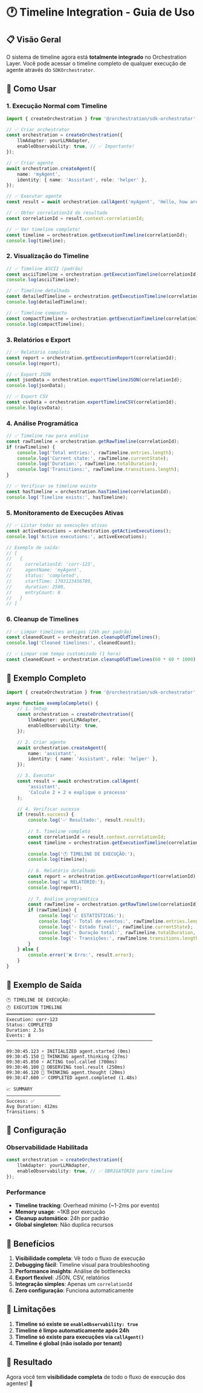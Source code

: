# 🕐 Timeline Integration - Guia de Uso

## 📋 Visão Geral

O sistema de timeline agora está **totalmente integrado** no Orchestration Layer. Você pode acessar o timeline completo de qualquer execução de agente através do `SDKOrchestrator`.

## 🚀 Como Usar

### 1. **Execução Normal com Timeline**

```typescript
import { createOrchestration } from '@/orchestration/sdk-orchestrator';

// ✅ Criar orchestrator
const orchestration = createOrchestration({
    llmAdapter: yourLLMAdapter,
    enableObservability: true, // ✅ Importante!
});

// ✅ Criar agente
await orchestration.createAgent({
    name: 'myAgent',
    identity: { name: 'Assistant', role: 'helper' },
});

// ✅ Executar agente
const result = await orchestration.callAgent('myAgent', 'Hello, how are you?');

// ✅ Obter correlationId do resultado
const correlationId = result.context.correlationId;

// ✅ Ver timeline completo!
const timeline = orchestration.getExecutionTimeline(correlationId);
console.log(timeline);
```

### 2. **Visualização do Timeline**

```typescript
// ✅ Timeline ASCII (padrão)
const asciiTimeline = orchestration.getExecutionTimeline(correlationId, 'ascii');
console.log(asciiTimeline);

// ✅ Timeline detalhado
const detailedTimeline = orchestration.getExecutionTimeline(correlationId, 'detailed');
console.log(detailedTimeline);

// ✅ Timeline compacto
const compactTimeline = orchestration.getExecutionTimeline(correlationId, 'compact');
console.log(compactTimeline);
```

### 3. **Relatórios e Export**

```typescript
// ✅ Relatório completo
const report = orchestration.getExecutionReport(correlationId);
console.log(report);

// ✅ Export JSON
const jsonData = orchestration.exportTimelineJSON(correlationId);
console.log(jsonData);

// ✅ Export CSV
const csvData = orchestration.exportTimelineCSV(correlationId);
console.log(csvData);
```

### 4. **Análise Programática**

```typescript
// ✅ Timeline raw para análise
const rawTimeline = orchestration.getRawTimeline(correlationId);
if (rawTimeline) {
    console.log('Total entries:', rawTimeline.entries.length);
    console.log('Current state:', rawTimeline.currentState);
    console.log('Duration:', rawTimeline.totalDuration);
    console.log('Transitions:', rawTimeline.transitions.length);
}

// ✅ Verificar se timeline existe
const hasTimeline = orchestration.hasTimeline(correlationId);
console.log('Timeline exists:', hasTimeline);
```

### 5. **Monitoramento de Execuções Ativas**

```typescript
// ✅ Listar todas as execuções ativas
const activeExecutions = orchestration.getActiveExecutions();
console.log('Active executions:', activeExecutions);

// Exemplo de saída:
// [
//   {
//     correlationId: 'corr-123',
//     agentName: 'myAgent',
//     status: 'completed',
//     startTime: 1703123456789,
//     duration: 2500,
//     entryCount: 8
//   }
// ]
```

### 6. **Cleanup de Timelines**

```typescript
// ✅ Limpar timelines antigos (24h por padrão)
const cleanedCount = orchestration.cleanupOldTimelines();
console.log('Cleaned timelines:', cleanedCount);

// ✅ Limpar com tempo customizado (1 hora)
const cleanedCount = orchestration.cleanupOldTimelines(60 * 60 * 1000);
```

## 🎯 Exemplo Completo

```typescript
import { createOrchestration } from '@/orchestration/sdk-orchestrator';

async function exemploCompleto() {
    // 1. Setup
    const orchestration = createOrchestration({
        llmAdapter: yourLLMAdapter,
        enableObservability: true,
    });

    // 2. Criar agente
    await orchestration.createAgent({
        name: 'assistant',
        identity: { name: 'Assistant', role: 'helper' },
    });

    // 3. Executar
    const result = await orchestration.callAgent(
        'assistant',
        'Calcule 2 + 2 e explique o processo'
    );

    // 4. Verificar sucesso
    if (result.success) {
        console.log('✅ Resultado:', result.result);
        
        // 5. Timeline completo
        const correlationId = result.context.correlationId;
        const timeline = orchestration.getExecutionTimeline(correlationId);
        
        console.log('🕐 TIMELINE DE EXECUÇÃO:');
        console.log(timeline);
        
        // 6. Relatório detalhado
        const report = orchestration.getExecutionReport(correlationId);
        console.log('📊 RELATÓRIO:');
        console.log(report);
        
        // 7. Análise programática
        const rawTimeline = orchestration.getRawTimeline(correlationId);
        if (rawTimeline) {
            console.log('📈 ESTATÍSTICAS:');
            console.log('- Total de eventos:', rawTimeline.entries.length);
            console.log('- Estado final:', rawTimeline.currentState);
            console.log('- Duração total:', rawTimeline.totalDuration, 'ms');
            console.log('- Transições:', rawTimeline.transitions.length);
        }
    } else {
        console.error('❌ Erro:', result.error);
    }
}
```

## 🎨 Exemplo de Saída

```
🕐 TIMELINE DE EXECUÇÃO:
🕐 EXECUTION TIMELINE
═══════════════════════════════════════════════════════
Execution: corr-123
Status: COMPLETED
Duration: 2.5s
Events: 8
──────────────────────────────────────────────────────

09:30:45.123 ⚡ INITIALIZED agent.started (0ms)
09:30:45.150 🤔 THINKING agent.thinking (27ms)
09:30:45.850 ⚡ ACTING tool.called (700ms)
09:30:46.100 👀 OBSERVING tool.result (250ms)
09:30:46.120 🤔 THINKING agent.thought (20ms)
09:30:47.600 ✅ COMPLETED agent.completed (1.48s)

📈 SUMMARY
────────────────────
Success: ✅
Avg Duration: 412ms
Transitions: 5
```

## 🔧 Configuração

### **Observabilidade Habilitada**

```typescript
const orchestration = createOrchestration({
    llmAdapter: yourLLMAdapter,
    enableObservability: true, // ✅ OBRIGATÓRIO para timeline
});
```

### **Performance**

- **Timeline tracking**: Overhead mínimo (~1-2ms por evento)
- **Memory usage**: ~1KB por execução
- **Cleanup automático**: 24h por padrão
- **Global singleton**: Não duplica recursos

## 🎯 Benefícios

1. **Visibilidade completa**: Vê todo o fluxo de execução
2. **Debugging fácil**: Timeline visual para troubleshooting
3. **Performance insights**: Análise de bottlenecks
4. **Export flexível**: JSON, CSV, relatórios
5. **Integração simples**: Apenas um `correlationId`
6. **Zero configuração**: Funciona automaticamente

## 🚨 Limitações

1. **Timeline só existe se `enableObservability: true`**
2. **Timeline é limpo automaticamente após 24h**
3. **Timeline só existe para execuções via `callAgent()`**
4. **Timeline é global (não isolado por tenant)**

## 🎉 Resultado

Agora você tem **visibilidade completa** de todo o fluxo de execução dos agentes! 🚀 
